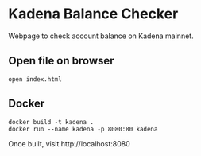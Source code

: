 # Kadena Balance Checker
Webpage to check account balance on Kadena mainnet. 

## Open file on browser

```
open index.html
```

## Docker

```
docker build -t kadena .
docker run --name kadena -p 8080:80 kadena
```
Once built, visit http://localhost:8080
